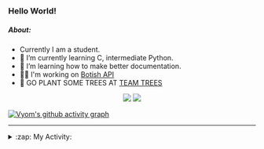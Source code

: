### Hello World!

##### About:
- Currently I am a student.
- 🌱 I’m currently learning C, intermediate Python.
- 🌱 I’m learning how to make better documentation.
- 👨‍💻 I'm working on [Botish API](https://github.com/Vyvy-vi/api)
- 🌱 GO PLANT SOME TREES AT [TEAM TREES](https://teamtrees.org/)

<p align="center">
  <a href="https://twitter.com/Vyvy_viM"><img target="_blank" src="https://img.shields.io/badge/twitter%20@Vyvy_viM-0D95E8?style=for-the-badge&logo=twitter&logoColor=white"/></a> 
  <a href="https://vyvy-vi.github.io/portfolio"><img target="_blank" src="https://img.shields.io/badge/-I_love_open_source-green?style=for-the-badge&logo=github&logoColor=black"/></a> 
</p>

[![Vyom's github activity graph](https://activity-graph.herokuapp.com/graph?username=Vyvy-vi)](https://github.com/ashutosh00710/github-readme-activity-graph)

---
<details>
  <summary>:zap: My Activity:</summary>
  
<!--START_SECTION:waka-->
![Code Time](http://img.shields.io/badge/Code%20Time-653%20hrs%2056%20mins-blue)

**I'm a Night 🦉** 

```text
🌞 Morning    49 commits     ██░░░░░░░░░░░░░░░░░░░░░░░   8.64% 
🌆 Daytime    132 commits    █████░░░░░░░░░░░░░░░░░░░░   23.28% 
🌃 Evening    179 commits    ████████░░░░░░░░░░░░░░░░░   31.57% 
🌙 Night      207 commits    █████████░░░░░░░░░░░░░░░░   36.51%

```
📅 **I'm Most Productive on Sunday** 

```text
Monday       58 commits     ██░░░░░░░░░░░░░░░░░░░░░░░   10.23% 
Tuesday      96 commits     ████░░░░░░░░░░░░░░░░░░░░░   16.93% 
Wednesday    88 commits     ████░░░░░░░░░░░░░░░░░░░░░   15.52% 
Thursday     71 commits     ███░░░░░░░░░░░░░░░░░░░░░░   12.52% 
Friday       60 commits     ██░░░░░░░░░░░░░░░░░░░░░░░   10.58% 
Saturday     60 commits     ██░░░░░░░░░░░░░░░░░░░░░░░   10.58% 
Sunday       134 commits    ██████░░░░░░░░░░░░░░░░░░░   23.63%

```


📊 **This Week I Spent My Time On** 

```text
🔥 Editors: 
VS Code                  16 hrs 2 mins       ████████████████████████░   95.87% 
Vim                      41 mins             █░░░░░░░░░░░░░░░░░░░░░░░░   4.13%

🐱‍💻 Projects: 
Unknown Project          9 hrs 1 min         █████████████░░░░░░░░░░░░   53.91% 
praise_backend_js        4 hrs 38 mins       ███████░░░░░░░░░░░░░░░░░░   27.72% 
uni-webpages             2 hrs 49 mins       ████░░░░░░░░░░░░░░░░░░░░░   16.84% 
discord-bot              10 mins             ░░░░░░░░░░░░░░░░░░░░░░░░░   1.04% 
onboarding-bot           3 mins              ░░░░░░░░░░░░░░░░░░░░░░░░░   0.31%

```


 Last Updated on 11/03/2022 01:30:46 UTC
<!--END_SECTION:waka-->
</details>
